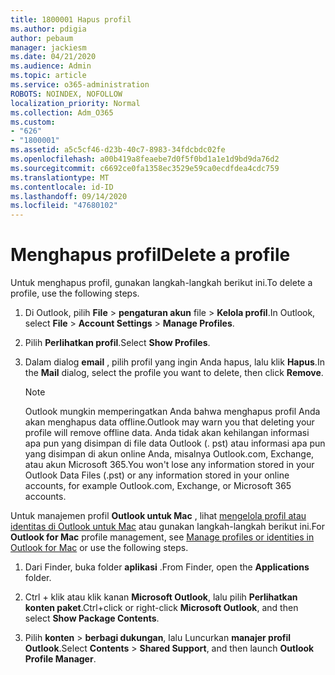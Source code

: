 ```yaml
---
title: 1800001 Hapus profil
ms.author: pdigia
author: pebaum
manager: jackiesm
ms.date: 04/21/2020
ms.audience: Admin
ms.topic: article
ms.service: o365-administration
ROBOTS: NOINDEX, NOFOLLOW
localization_priority: Normal
ms.collection: Adm_O365
ms.custom:
- "626"
- "1800001"
ms.assetid: a5c5cf46-d23b-40c7-8983-34fdcbdc02fe
ms.openlocfilehash: a00b419a8feaebe7d0f5f0bd1a1e1d9bd9da76d2
ms.sourcegitcommit: c6692ce0fa1358ec3529e59ca0ecdfdea4cdc759
ms.translationtype: MT
ms.contentlocale: id-ID
ms.lasthandoff: 09/14/2020
ms.locfileid: "47680102"
---
```

# <a name="delete-a-profile"></a><span data-ttu-id="635c2-102">Menghapus profil</span><span class="sxs-lookup"><span data-stu-id="635c2-102">Delete a profile</span></span>

<span data-ttu-id="635c2-103">Untuk menghapus profil, gunakan langkah-langkah berikut ini.</span><span class="sxs-lookup"><span data-stu-id="635c2-103">To delete a profile, use the following steps.</span></span>
  
1. <span data-ttu-id="635c2-104">Di Outlook, pilih **File** \> **pengaturan akun** file \> **Kelola profil**.</span><span class="sxs-lookup"><span data-stu-id="635c2-104">In Outlook, select **File** \> **Account Settings** \> **Manage Profiles**.</span></span>

2. <span data-ttu-id="635c2-105">Pilih **Perlihatkan profil**.</span><span class="sxs-lookup"><span data-stu-id="635c2-105">Select **Show Profiles**.</span></span>

3. <span data-ttu-id="635c2-106">Dalam dialog **email** , pilih profil yang ingin Anda hapus, lalu klik **Hapus**.</span><span class="sxs-lookup"><span data-stu-id="635c2-106">In the **Mail** dialog, select the profile you want to delete, then click **Remove**.</span></span>

    > [!NOTE]
    > <span data-ttu-id="635c2-107">Outlook mungkin memperingatkan Anda bahwa menghapus profil Anda akan menghapus data offline.</span><span class="sxs-lookup"><span data-stu-id="635c2-107">Outlook may warn you that deleting your profile will remove offline data.</span></span> <span data-ttu-id="635c2-108">Anda tidak akan kehilangan informasi apa pun yang disimpan di file data Outlook (. pst) atau informasi apa pun yang disimpan di akun online Anda, misalnya Outlook.com, Exchange, atau akun Microsoft 365.</span><span class="sxs-lookup"><span data-stu-id="635c2-108">You won't lose any information stored in your Outlook Data Files (.pst) or any information stored in your online accounts, for example Outlook.com, Exchange, or Microsoft 365 accounts.</span></span>
  
<span data-ttu-id="635c2-109">Untuk manajemen profil **Outlook untuk Mac** , lihat [mengelola profil atau identitas di Outlook untuk Mac](https://support.office.com/article/fed2a955-74df-4a24-bef6-78a426958c4c.aspx) atau gunakan langkah-langkah berikut ini.</span><span class="sxs-lookup"><span data-stu-id="635c2-109">For **Outlook for Mac** profile management, see [Manage profiles or identities in Outlook for Mac](https://support.office.com/article/fed2a955-74df-4a24-bef6-78a426958c4c.aspx) or use the following steps.</span></span>
  
1. <span data-ttu-id="635c2-110">Dari Finder, buka folder **aplikasi** .</span><span class="sxs-lookup"><span data-stu-id="635c2-110">From Finder, open the **Applications** folder.</span></span>

2. <span data-ttu-id="635c2-111">Ctrl + klik atau klik kanan **Microsoft Outlook**, lalu pilih **Perlihatkan konten paket**.</span><span class="sxs-lookup"><span data-stu-id="635c2-111">Ctrl+click or right-click **Microsoft Outlook**, and then select **Show Package Contents**.</span></span>

3. <span data-ttu-id="635c2-112">Pilih **konten** \> **berbagi dukungan**, lalu Luncurkan **manajer profil Outlook**.</span><span class="sxs-lookup"><span data-stu-id="635c2-112">Select **Contents** \> **Shared Support**, and then launch **Outlook Profile Manager**.</span></span>
